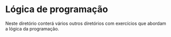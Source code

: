 # Lógica de programação

Neste diretório conterá vários outros diretórios com exercícios que abordam a lógica da programação.
